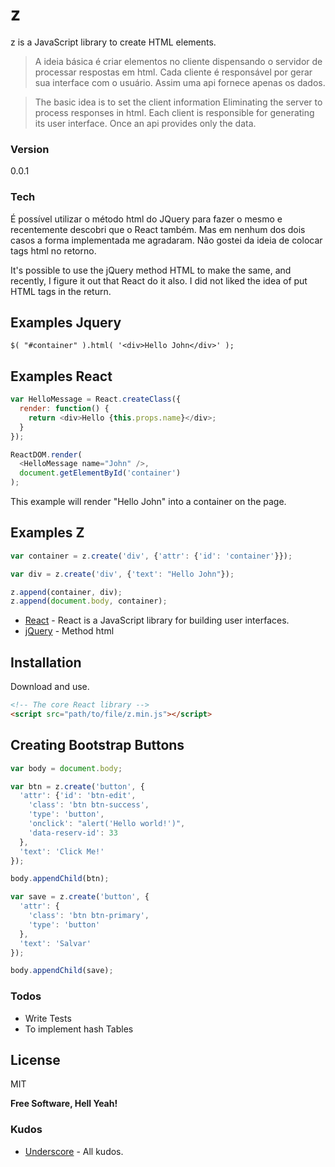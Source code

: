 # z

z is a JavaScript library to create HTML elements.

> A ideia básica é criar elementos no cliente
> dispensando o servidor de processar respostas em html. 
> Cada cliente é responsável por gerar sua interface com o usuário.
> Assim uma api fornece apenas os dados.

> The basic idea is to set the client information
> Eliminating the server to process responses in html.
> Each client is responsible for generating its user interface.
> Once an api provides only the data.


### Version
0.0.1

### Tech

É possível utilizar o método html do JQuery para fazer o mesmo e recentemente descobri
que o React também. Mas em nenhum dos dois casos a forma implementada me agradaram.
Não gostei da ideia de colocar tags html no retorno.

It's possible to use the jQuery method HTML to make the same, and recently, 
I figure it out that React do it also. 
I did not liked the idea of put HTML tags in the return.

## Examples Jquery

```script
$( "#container" ).html( '<div>Hello John</div>' );
```

## Examples React

```js
var HelloMessage = React.createClass({
  render: function() {
    return <div>Hello {this.props.name}</div>;
  }
});

ReactDOM.render(
  <HelloMessage name="John" />,
  document.getElementById('container')
);
```
This example will render "Hello John" into a container on the page.

## Examples Z

```js
var container = z.create('div', {'attr': {'id': 'container'}});

var div = z.create('div', {'text': "Hello John"});

z.append(container, div);
z.append(document.body, container);
```


* [React] - React is a JavaScript library for building user interfaces.
* [jQuery] - Method html


## Installation

Download and use.

```html
<!-- The core React library -->
<script src="path/to/file/z.min.js"></script>
```

## Creating Bootstrap Buttons

```js
var body = document.body;

var btn = z.create('button', {
  'attr': {'id': 'btn-edit', 
    'class': 'btn btn-success', 
    'type': 'button', 
    'onclick': "alert('Hello world!')",
    'data-reserv-id': 33
  },
  'text': 'Click Me!'
});

body.appendChild(btn);

var save = z.create('button', {
  'attr': {
    'class': 'btn btn-primary', 
    'type': 'button'
  },
  'text': 'Salvar'
});

body.appendChild(save);
```


### Todos

 - Write Tests
 - To implement hash Tables

License
----

MIT


**Free Software, Hell Yeah!**

### Kudos

* [Underscore] - All kudos.

   [React]: <https://facebook.github.io/react/>
   [jQuery]: <http://api.jquery.com/html/>
   [Underscore]: <http://underscorejs.org/>
   


